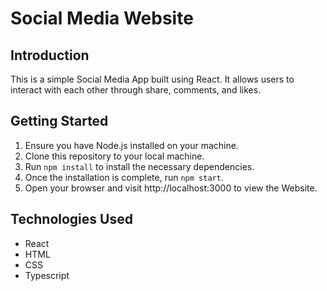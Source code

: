 # Social Media Website

## Introduction
This is a simple Social Media App built using React. It allows users to interact with each other through share, comments, and likes.

## Getting Started
1. Ensure you have Node.js installed on your machine.
2. Clone this repository to your local machine.
3. Run `npm install` to install the necessary dependencies.
4. Once the installation is complete, run `npm start`.
5. Open your browser and visit http://localhost:3000 to view the Website.

## Technologies Used
- React
- HTML
- CSS
- Typescript
